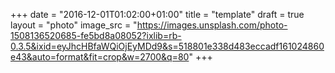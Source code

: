 +++
date = "2016-12-01T01:02:00+01:00"
title = "template"
draft = true
layout = "photo"
image_src = "https://images.unsplash.com/photo-1508136520685-fe5bd8a08052?ixlib=rb-0.3.5&ixid=eyJhcHBfaWQiOjEyMDd9&s=518801e338d483eccadf161024860e43&auto=format&fit=crop&w=2700&q=80"
+++
